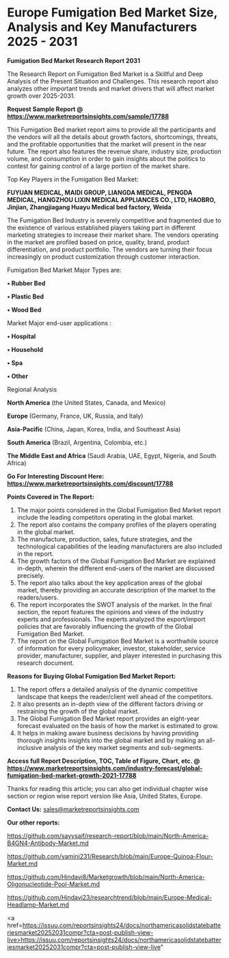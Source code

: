 # Europe Fumigation Bed Market Size, Analysis and Key Manufacturers 2025 - 2031

<strong>Fumigation Bed Market Research Report 2031</strong>

The Research Report on Fumigation Bed Market is a Skillful and Deep Analysis of the Present Situation and Challenges. This research report also analyzes other important trends and market drivers that will affect market growth over 2025-2031.

<strong>Request Sample Report @ <a href=https://www.marketreportsinsights.com/sample/17788>https://www.marketreportsinsights.com/sample/17788</a></strong>

This Fumigation Bed market report aims to provide all the participants and the vendors will all the details about growth factors, shortcomings, threats, and the profitable opportunities that the market will present in the near future. The report also features the revenue share, industry size, production volume, and consumption in order to gain insights about the politics to contest for gaining control of a large portion of the market share.

Top Key Players in the Fumigation Bed Market:

<strong>FUYUAN MEDICAL, MAIDI GROUP, LIANGDA MEDICAL, PENGDA MEDICAL, HANGZHOU LIXIN MEDICAL APPLIANCES CO., LTD, HAOBRO, Jinjian, Zhangjiagang Huayu Medical bed factory, Weida</strong>

The Fumigation Bed Industry is severely competitive and fragmented due to the existence of various established players taking part in different marketing strategies to increase their market share. The vendors operating in the market are profiled based on price, quality, brand, product differentiation, and product portfolio. The vendors are turning their focus increasingly on product customization through customer interaction.

Fumigation Bed Market Major Types are:

<strong>• Rubber Bed

• Plastic Bed

• Wood Bed</strong>

Market Major end-user applications :

<strong>• Hospital

• Household

• Spa

• Other</strong>

Regional Analysis

</u><strong><b>North America</b></strong> (the United States, Canada, and Mexico)

<strong><b>Europe </b></strong>(Germany, France, UK, Russia, and Italy)

<strong><b>Asia-Pacific</b></strong> (China, Japan, Korea, India, and Southeast Asia)

<strong><b>South America</b></strong> (Brazil, Argentina, Colombia, etc.)

<strong><b>The Middle East and Africa</b></strong> (Saudi Arabia, UAE, Egypt, Nigeria, and South Africa)

<strong>Go For Interesting Discount Here: <a href=https://www.marketreportsinsights.com/discount/17788>https://www.marketreportsinsights.com/discount/17788</a></strong>

<strong>Points Covered in The Report:</strong>
<ol>
  <li>The major points considered in the Global Fumigation Bed Market report include the leading competitors operating in the global market.</li>
  <li>The report also contains the company profiles of the players operating in the global market.</li>
  <li>The manufacture, production, sales, future strategies, and the technological capabilities of the leading manufacturers are also included in the report.</li>
  <li>The growth factors of the Global Fumigation Bed Market are explained in-depth, wherein the different end-users of the market are discussed precisely.</li>
  <li>The report also talks about the key application areas of the global market, thereby providing an accurate description of the market to the readers/users.</li>
  <li>The report incorporates the SWOT analysis of the market. In the final section, the report features the opinions and views of the industry experts and professionals. The experts analyzed the export/import policies that are favorably influencing the growth of the Global Fumigation Bed Market.</li>
  <li>The report on the Global Fumigation Bed Market is a worthwhile source of information for every policymaker, investor, stakeholder, service provider, manufacturer, supplier, and player interested in purchasing this research document.</li>
</ol>
<strong>Reasons for Buying Global Fumigation Bed Market Report:</strong>

<ol>
  <li>The report offers a detailed analysis of the dynamic competitive landscape that keeps the reader/client well ahead of the competitors.</li>
  <li>It also presents an in-depth view of the different factors driving or restraining the growth of the global market.</li>
  <li>The Global Fumigation Bed Market report provides an eight-year forecast evaluated on the basis of how the market is estimated to grow.</li>
  <li>It helps in making aware business decisions by having providing thorough insights insights into the global market and by making an all-inclusive analysis of the key market segments and sub-segments.</li>
</ol>
<strong>Access full Report Description, TOC, Table of Figure, Chart, etc. @ <a href=https://www.marketreportsinsights.com/industry-forecast/global-fumigation-bed-market-growth-2021-17788>https://www.marketreportsinsights.com/industry-forecast/global-fumigation-bed-market-growth-2021-17788</a></strong>


Thanks for reading this article; you can also get individual chapter wise section or region wise report version like Asia, United States, Europe.

<strong>Contact Us:</strong>
sales@marketreportsinsights.com

<strong>Our other reports:</strong>

<a href=https://github.com/sayysaif/research-report/blob/main/North-America-B4GN4-Antibody-Market.md>https://github.com/sayysaif/research-report/blob/main/North-America-B4GN4-Antibody-Market.md</a>

<a href=https://github.com/yamini231/Research/blob/main/Europe-Quinoa-Flour-Market.md>https://github.com/yamini231/Research/blob/main/Europe-Quinoa-Flour-Market.md</a>

<a href=https://github.com/Hindavi8/Marketgrowth/blob/main/North-America-Oligonucleotide-Pool-Market.md>https://github.com/Hindavi8/Marketgrowth/blob/main/North-America-Oligonucleotide-Pool-Market.md</a>

<a href=https://github.com/Hindavi23/researchtrend/blob/main/Europe-Medical-Headlamp-Market.md>https://github.com/Hindavi23/researchtrend/blob/main/Europe-Medical-Headlamp-Market.md</a>

<a href=https://issuu.com/reportsinsights24/docs/northamericasolidstatebatteriesmarket20252031compr?cta=post-publish-view-live>https://issuu.com/reportsinsights24/docs/northamericasolidstatebatteriesmarket20252031compr?cta=post-publish-view-live</a>"
